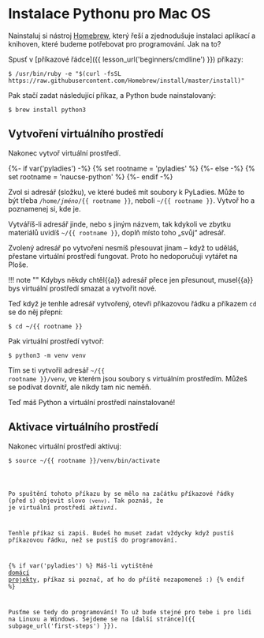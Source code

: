 # Instalace Pythonu pro Mac OS

Nainstaluj si nástroj [Homebrew](http://brew.sh), který řeší a zjednodušuje
instalaci aplikací a knihoven, které budeme potřebovat pro programování.
Jak na to?

Spusť v [příkazové řádce]({{ lesson_url('beginners/cmdline') }}) příkazy:

```shell
$ /usr/bin/ruby -e "$(curl -fsSL https://raw.githubusercontent.com/Homebrew/install/master/install)"
```

Pak stačí zadat následující příkaz, a Python bude nainstalovaný:

```shell
$ brew install python3
```

## Vytvoření virtuálního prostředí

<!-- Pozn. Tahle sekce je velice podobná pro Linux, Mac i Windows;
     měníš-li ji, koukni se jestli není změna potřeba i jinde. -->

Nakonec vytvoř virtuální prostředí.

{%- if var('pyladies') -%}
{% set rootname = 'pyladies' %}
{%- else -%}
{% set rootname = 'naucse-python' %}
{%- endif -%}

Zvol si adresář (složku), ve které budeš mít soubory k PyLadies.
Může to být třeba <code>/home/<i>jméno</i>/{{ rootname }}</code>,
neboli <code class="pythondir">~/{{ rootname }}</code>.
Vytvoř ho a poznamenej si, kde je.

Vytváříš-li adresář jinde, nebo s jiným názvem, tak kdykoli ve zbytku
materiálů uvidíš <code class="pythondir">~/{{ rootname }}</code>, doplň
místo toho „svůj“ adresář.

Zvolený adresář po vytvoření nesmíš přesouvat jinam – když to uděláš,
přestane virtuální prostředí fungovat.
Proto ho nedoporučuji vytářet na Ploše.

!!! note ""
    Kdybys někdy chtěl{{a}} adresář přece jen přesunout,
    musel{{a}} bys virtuální prostředí smazat a vytvořit nové.

Teď když je tenhle adresář vytvořený, otevři příkazovou řádku
a příkazem `cd` se do něj přepni:
<!-- XXX: Special highlight in source code needed -->
```shell
$ cd ~/{{ rootname }}
```

Pak virtuální prostředí vytvoř:

```shell
$ python3 -m venv venv
```

Tím se ti vytvořil adresář <code><span class="pythondir">~/{{ rootname }}</span>/venv</code>,
ve kterém jsou soubory s virtuálním prostředím.
Můžeš se podívat dovnitř, ale nikdy tam nic neměň.

Teď máš Python a virtuální prostředí nainstalované!

## Aktivace virtuálního prostředí

Nakonec virtuální prostředí aktivuj:

<pre><code>$ source <span class="pythondir">~/{{ rootname }}</span>/venv/bin/activate
</pre>

Po spuštění tohoto příkazu by se mělo na začátku příkazové řádky
(před `$`) objevit slovo `(venv)`.
Tak poznáš, že je virtuální prostředí *aktivní*.

Tenhle příkaz si zapiš. Budeš ho muset zadat vždycky když pustíš příkazovou řádku,
než se pustíš do programování.

{% if var('pyladies') %}
Máš-li vytištěné <a href="http://pyladies.cz/v1/s001-install/handout/handout.pdf">domácí projekty</a>,
příkaz si poznač, ať ho do příště nezapomeneš :)
{% endif %}

Pusťme se tedy do programování!
To už bude stejné pro tebe i pro lidi na Linuxu a Windows.
Sejdeme se na [další stránce]({{ subpage_url('first-steps') }}).
